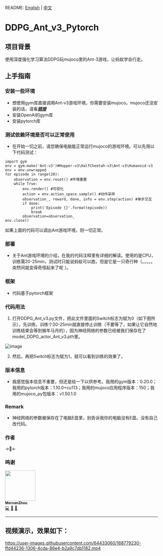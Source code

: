 README: [English](https://github.com/henbudidiao/DDPG_Ant_v3_Pytorch/blob/main/README_ENG.md) | [中文](https://github.com/henbudidiao/DDPG_Ant_v3_Pytorch/blob/main/README.md)
# DDPG_Ant_v3_Pytorch
## 项目背景
使用深度强化学习算法DDPG玩mujoco里的Ant-3游戏，让蚂蚁学会行走。
## 上手指南
### 安装一些环境
* 想使用gym库直接调用Ant-v3游戏环境，你需要安装mujoco。mujoco还没安装的话，请看[***链接***](https://zhuanlan.zhihu.com/p/502112539)
* 安装OpenAI的gym库
* 安装pytorch库
### 测试依赖环境是否可以正常使用
* 在开始一切之前，请您确保电脑能正常运行mujoco的游戏环境。可以先用以下代码测试：
```
import gym
env = gym.make('Ant-v3')#Hopper-v3\HalfCheetah-v3\Ant-v3\Humanoid-v3
env = env.unwrapped
for episode in range(20):
    observation = env.reset() #环境重置
    while True:
        env.render() #可视化
        action = env.action_space.sample() #动作采样
        observation_, reward, done, info = env.step(action) #单步交互
        if done:
            print('Episode {}'.format(episode))
            break
        observation=observation_
env.close()
```
如果上面的代码可以调出Ant游戏环境，则一切正常。
### 部署
* 关于Ant游戏环境的介绍，在我的代码注释里有详细的解读。使用的是CPU，训练需20-25min，测试时只能说蚂蚁可以跑，但是它是一只奇行种（。。。。。突然间就变得奇怪起来了呢 ）。
### 框架
* 代码基于pytorch框架
### 代码用法
1. 打开DDPG_Ant_v3.py文件，把此文件里面的Switch标志为赋为0（如下图所示），先训练，训练个20-25min就直接停止训练（不要等了，如果让它自然地训练结束会等到猴年马月的），因为神经网络的参数已经被我们保存在了model_DDPG_actor_Ant_v3.pth里。


![image](https://user-images.githubusercontent.com/64433060/173536662-31fc127d-372e-415b-8e9e-ddcd5b150031.png)


2. 然后，再把Switch标志为赋为1，就可以看到训练的效果了。
### 版本信息
* 我感觉版本信息不重要，但还是给一下以供参考。我用的gym版本：0.20.0；我用的pytorch版本：1.10.0+cu113；我用的mujoco应用程序版本：150；我用的mujoco_py包版本：v1.50.1.0
### Remark
* 神经网络的参数被保存在了电脑E盘里，别告诉我你的电脑没有E盘。没有自己改代码。

### 作者
→🤡←

### 鸣谢
<td align="center"><a href="https://github.com/MorvanZhou"><img src="https://avatars.githubusercontent.com/u/19408436?v=4" width="100px;" alt=""/><br /><sub><b>MorvanZhou</b></sub></a><br /><a href="https://github.com/MorvanZhou/Reinforcement-learning-with-tensorflow" title="Code">💻</a> <a href="https://github.com/MorvanZhou/Reinforcement-learning-with-tensorflow" title="Design">🎨</a> <a href="https://github.com/MorvanZhou/Reinforcement-learning-with-tensorflow" title="Ideas, Planning, & Feedback">🤔</a></td>

---
## 视频演示，效果如下：

https://user-images.githubusercontent.com/64433060/168779230-ffd44236-1306-4cda-86e4-b2a9c7db1182.mp4

